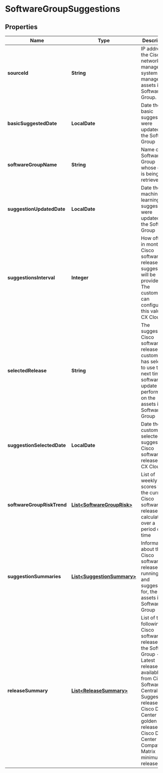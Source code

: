 

# SoftwareGroupSuggestions


## Properties

| Name | Type | Description | Notes |
|------------ | ------------- | ------------- | -------------|
|**sourceId** | **String** | IP address of the Cisco network management system that manages the assets in the Software Group. |  [optional] |
|**basicSuggestedDate** | **LocalDate** | Date the basic suggestions were updated for the Software Group |  [optional] |
|**softwareGroupName** | **String** | Name of the Software Group whose data is being retrieved |  [optional] |
|**suggestionUpdatedDate** | **LocalDate** | Date the machine learning suggestions were updated for the Software Group |  [optional] |
|**suggestionsInterval** | **Integer** | How often, in months, Cisco software release suggestions will be provided. The customer can configure this value in CX Cloud. |  [optional] |
|**selectedRelease** | **String** | The suggested Cisco software release the customer has selected to use the next time a software update is performed on the assets in the Software Group |  [optional] |
|**suggestionSelectedDate** | **LocalDate** | Date the customer selected a suggested Cisco software release in CX Cloud |  [optional] |
|**softwareGroupRiskTrend** | [**List&lt;SoftwareGroupRisk&gt;**](SoftwareGroupRisk.md) | List of weekly risk scores for the current Cisco software releases calculated over a period of time |  [optional] |
|**suggestionSummaries** | [**List&lt;SuggestionSummary&gt;**](SuggestionSummary.md) | Information about the Cisco software releases running on, and suggested for, the assets in the Software Group |  [optional] |
|**releaseSummary** | [**List&lt;ReleaseSummary&gt;**](ReleaseSummary.md) | List of the following Cisco software releases for the Software Group - • Latest release available from Cisco Software Central • Suggested releases • Cisco DNA Center golden release • Cisco DNA Center Compatibility Matrix minimum release |  [optional] |



